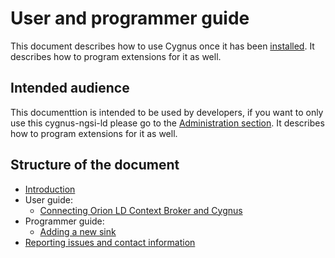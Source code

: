 # User and programmer guide
This document describes how to use Cygnus once it has been [installed](../installation_and_administration_guide/introduction.md). It describes how to program extensions for it as well.

## Intended audience
This documenttion is intended to be used by developers, if you want to only use this cygnus-ngsi-ld please go
to the [Administration section](../installation_and_administration_guide/introduction.md). It describes how to program extensions for it as well.
## Structure of the document
* [Introduction](./introduction.md)
* User guide:
    * [Connecting Orion LD Context Broker and Cygnus](./connecting_orion.md)
* Programmer guide:
    * [Adding a new sink](./adding_new_sink.md)
* [Reporting issues and contact information](./issues_and_contact.md)
